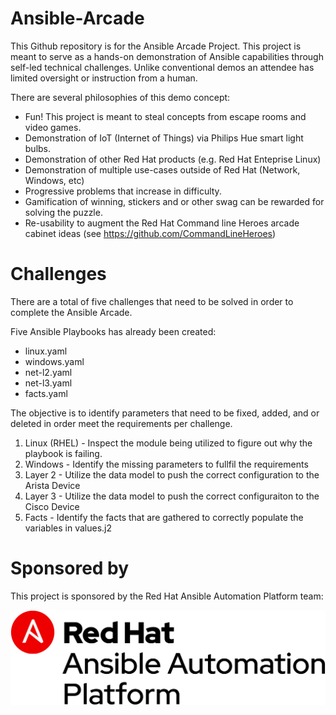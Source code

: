 # Ansible-Arcade

This Github repository is for the Ansible Arcade Project.  This project is meant to serve as a hands-on demonstration of Ansible capabilities through self-led technical challenges.  Unlike conventional demos an attendee has limited oversight or instruction from a human.

There are several philosophies of this demo concept:

- Fun!  This project is meant to steal concepts from escape rooms and video games.
- Demonstration of IoT (Internet of Things) via Philips Hue smart light bulbs.
- Demonstration of other Red Hat products (e.g. Red Hat Enteprise Linux)
- Demonstration of multiple use-cases outside of Red Hat (Network, Windows, etc)
- Progressive problems that increase in difficulty.
- Gamification of winning, stickers and or other swag can be rewarded for solving the puzzle.
- Re-usability to augment the Red Hat Command line Heroes arcade cabinet ideas (see https://github.com/CommandLineHeroes)

# Challenges
There are a total of five challenges that need to be solved in order to complete the Ansible Arcade.

Five Ansible Playbooks has already been created:
- linux.yaml
- windows.yaml
- net-l2.yaml
- net-l3.yaml
- facts.yaml

The objective is to identify parameters that need to be fixed, added, and or deleted in order meet the requirements per challenge.

1. Linux (RHEL) - Inspect the module being utilized to figure out why the playbook is failing.
2. Windows - Identify the missing parameters to fullfil the requirements
3. Layer 2 - Utilize the data model to push the correct configuration to the Arista Device
4. Layer 3 - Utilize the data model to push the correct configuraiton to the Cisco Device
5. Facts - Identify the facts that are gathered to correctly populate the variables in values.j2

# Sponsored by

This project is sponsored by the Red Hat Ansible Automation Platform team:

![ansible platform logo](roles/website/files/images/webpage_logo_black.png)
